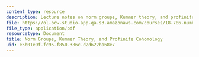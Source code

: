 ```yaml
---
content_type: resource
description: Lecture notes on norm groups, Kummer theory, and profinite cohomology.
file: https://ol-ocw-studio-app-qa.s3.amazonaws.com/courses/18-786-number-theory-ii-class-field-theory-spring-2016/e5b01e9ffc95f850386cd2d622ba68e7_MIT18_786S16_lec18.pdf
file_type: application/pdf
resourcetype: Document
title: Norm Groups, Kummer Theory, and Profinite Cohomology
uid: e5b01e9f-fc95-f850-386c-d2d622ba68e7
---
```

